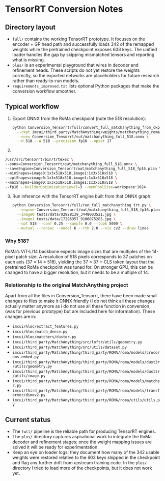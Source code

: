 # TensorRT Conversion Notes

## Directory layout

- `full/` contains the working TensorRT prototype. It focuses on the encoder + GP head path and successfully loads 342 of the remapped weights while the pretrained checkpoint exposes 603 keys. The unified loader handles the gap by skipping mismatched tensors and reporting what is missing.
- `plus/` is an experimental playground that wires in decoder and refinement heads. These scripts do not yet restore the weights correctly, so the exported networks are placeholders for future research rather than ready-to-run models.
- `requirements_improved.txt` lists optional Python packages that make the conversion workflow smoother.

## Typical workflow
1. Export ONNX from the RoMa checkpoint (note the 518 resolution):

   ```bash
   python Conversion_Tensorrt/full/convert_full_matchanything_from_ckpt.py \
     --ckpt imcui/third_party/MatchAnything/weights/matchanything_roma.ckpt \
     --onnx Conversion_Tensorrt/out/matchanything_full_518.onnx \
     --H 518 --W 518 --precision fp16 --opset 17
   ```
2. 

  ```bash
  /usr/src/tensorrt/bin/trtexec \ 
  --onnx=Conversion_Tensorrt/out/matchanything_full_518.onnx \ 
  --saveEngine=Conversion_Tensorrt/out/matchanything_full_518_fp16.plan \ 
  --minShapes=image0:1x3x518x518,image1:1x3x518x518 \ 
  --optShapes=image0:1x3x518x518,image1:1x3x518x518 \ 
  --maxShapes=image0:1x3x518x518,image1:1x3x518x518 \ 
  --fp16 --builderOptimizationLevel=3 --memPoolSize=workspace:1024
  ```
3. Run inference with the TensorRT engine built from that ONNX graph:

   ```bash
   python Conversion_Tensorrt/full/run_full_matchanything_trt.py \
     --engine Conversion_Tensorrt/out/matchanything_full_518_fp16.plan \
     --image0 tests/data/02928139_3448003521.jpg \
     --image1 tests/data/17295357_9106075285.jpg \
     --opt 518 --conf 0.25 --sample 0.0 --topk 5000 \
     --mutual --ransac --model H --rth 2.0 --viz cv2 --draw lines
   ```

### Why 518?

RoMa’s ViT-L/14 backbone expects image sizes that are multiples of the 14-pixel patch size. A resolution of 518 pixels corresponds to 37 patches on each axis (37 × 14 = 518), yielding the 37 × 37 + CLS token layout that the pretrained RoMa checkpoint was tuned for. On stronger GPU, this can be changed to have a bigger resolution, but it needs to be a multiple of 14.

### Relationship to the original MatchAnything project

Apart from all the files in Conversion_Tensorrt, there have been made small changes to files to make it ONNX friendly (I do not think all  these changes actually matter anymore as i do not use all these function in conversion, (was for previous prototype) but are included here for information). These changes are in:
- `imcui/hloc/extract_features.py`
- `imcui/hloc/match_dense.py`
- `imcui/hloc/matchers/duster.py`
- `imcui/third_party/MatchAnything/src/loftr/utils/geometry.py`
- `imcui/third_party/MatchAnything/src/utils/dataset.py`
- `imcui/third_party/MatchAnything/third_party/ROMA/roma/models/croco/pos_embed.py`
- `imcui/third_party/MatchAnything/third_party/ROMA/roma/models/dust3r/utils/geometry.py`
- `imcui/third_party/MatchAnything/third_party/ROMA/roma/models/dust3r/utils/image.py`
- `imcui/third_party/MatchAnything/third_party/ROMA/roma/models/matcher.py`
- `imcui/third_party/MatchAnything/third_party/ROMA/roma/models/transformer/dinov2.py`
- `imcui/third_party/MatchAnything/third_party/ROMA/roma/utils/utils.py`

## Current status

- The `full/` pipeline is the reliable path for producing TensorRT engines.
- The `plus/` directory captures aspirational work to integrate the RoMa decoder and refinement stages; once the weight mapping issues are solved it will be ready for experimentation.
- Keep an eye on loader logs: they document how many of the 342 usable weights were restored relative to the 603 keys shipped in the checkpoint and flag any further drift from upstream training code. In the `plus/` directory I tried to load more of the checkpoints, but it does not work yet.

